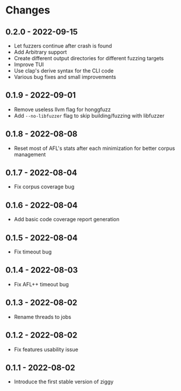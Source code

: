 # Changes

## 0.2.0 - 2022-09-15

- Let fuzzers continue after crash is found
- Add Arbitrary support
- Create different output directories for different fuzzing targets
- Improve TUI
- Use clap's derive syntax for the CLI code
- Various bug fixes and small improvements

## 0.1.9 - 2022-09-01

- Remove useless llvm flag for honggfuzz
- Add `--no-libfuzzer` flag to skip building/fuzzing with libfuzzer

## 0.1.8 - 2022-08-08

- Reset most of AFL's stats after each minimization for better corpus management

## 0.1.7 - 2022-08-04

- Fix corpus coverage bug

## 0.1.6 - 2022-08-04

- Add basic code coverage report generation

## 0.1.5 - 2022-08-04

- Fix timeout bug

## 0.1.4 - 2022-08-03

- Fix AFL++ timeout bug

## 0.1.3 - 2022-08-02

- Rename threads to jobs

## 0.1.2 - 2022-08-02

- Fix features usability issue

## 0.1.1 - 2022-08-02

- Introduce the first stable version of ziggy
